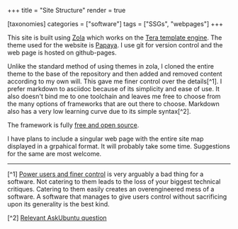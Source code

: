 +++
title = "Site Structure"
render = true

[taxonomies]
categories = ["software"]
tags = ["SSGs", "webpages"]
+++

This site is built using [Zola](https://www.getzola.org/) which works on the [Tera template engine](https://tera.netlify.app/). The theme used for the website is [Papaya](https://www.getzola.org/themes/papaya/). I use git for version control and the web page is hosted on github-pages.

Unlike the standard method of using themes in zola, I cloned the entire theme to the base of the repository and then added and removed content according to my own will. This gave me finer control over the details[^1]. I prefer markdown to asciidoc because of its simplicity and ease of use. It also doesn't bind me to one toolchain and leaves me free to choose from the many options of frameworks that are out there to choose. Markdown also has a very low learning curve due to its simple syntax[^2]. 

The framework is fully [free and open source](https://www.howtogeek.com/129967/htg-explains-what-is-open-source-software-and-why-you-should-care/).

I have plans to include a singular web page with the entire site map displayed in a grpahical format. It will probably take some time. Suggestions for the same are most welcome.

---

[^1] [Power users and finer control](https://usabilitygeek.com/problem-with-power-users/) is very arguably a bad thing for a software. Not catering to them leads to the loss of your biggest technical critiques. Catering to them easily creates an overengineered mess of a software. A software that manages to give users control without sacrificing upon its generality is the best kind.

[^2] [Relevant AskUbuntu question](https://askubuntu.com/questions/342624/what-advantages-does-markdown-have-over-asciidoc)

